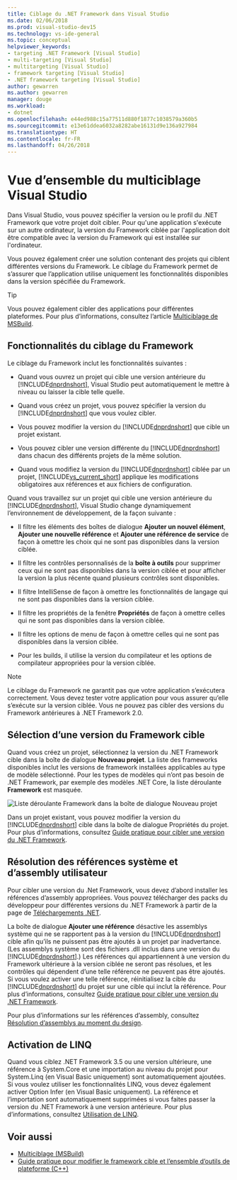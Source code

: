 ```yaml
---
title: Ciblage du .NET Framework dans Visual Studio
ms.date: 02/06/2018
ms.prod: visual-studio-dev15
ms.technology: vs-ide-general
ms.topic: conceptual
helpviewer_keywords:
- targeting .NET Framework [Visual Studio]
- multi-targeting [Visual Studio]
- multitargeting [Visual Studio]
- framework targeting [Visual Studio]
- .NET framework targeting [Visual Studio]
author: gewarren
ms.author: gewarren
manager: douge
ms.workload:
- dotnet
ms.openlocfilehash: e44ed988c15a77511d880f1877c1038579a360b5
ms.sourcegitcommit: e13e61ddea6032a8282abe16131d9e136a927984
ms.translationtype: HT
ms.contentlocale: fr-FR
ms.lasthandoff: 04/26/2018
---
```

# <a name="visual-studio-multi-targeting-overview"></a>Vue d’ensemble du multiciblage Visual Studio

Dans Visual Studio, vous pouvez spécifier la version ou le profil du .NET Framework que votre projet doit cibler. Pour qu'une application s'exécute sur un autre ordinateur, la version du Framework ciblée par l'application doit être compatible avec la version du Framework qui est installée sur l'ordinateur.

Vous pouvez également créer une solution contenant des projets qui ciblent différentes versions du Framework. Le ciblage du Framework permet de s’assurer que l’application utilise uniquement les fonctionnalités disponibles dans la version spécifiée du Framework.

> [!TIP]
> Vous pouvez également cibler des applications pour différentes plateformes. Pour plus d’informations, consultez l’article [Multiciblage de MSBuild](../msbuild/msbuild-multitargeting-overview.md).

## <a name="framework-targeting-features"></a>Fonctionnalités du ciblage du Framework

Le ciblage du Framework inclut les fonctionnalités suivantes :

- Quand vous ouvrez un projet qui cible une version antérieure du [!INCLUDE[dnprdnshort](../code-quality/includes/dnprdnshort_md.md)], Visual Studio peut automatiquement le mettre à niveau ou laisser la cible telle quelle.

- Quand vous créez un projet, vous pouvez spécifier la version du [!INCLUDE[dnprdnshort](../code-quality/includes/dnprdnshort_md.md)] que vous voulez cibler.

- Vous pouvez modifier la version du [!INCLUDE[dnprdnshort](../code-quality/includes/dnprdnshort_md.md)] que cible un projet existant.

- Vous pouvez cibler une version différente du [!INCLUDE[dnprdnshort](../code-quality/includes/dnprdnshort_md.md)] dans chacun des différents projets de la même solution.

- Quand vous modifiez la version du [!INCLUDE[dnprdnshort](../code-quality/includes/dnprdnshort_md.md)] ciblée par un projet, [!INCLUDE[vs_current_short](../code-quality/includes/vs_current_short_md.md)] applique les modifications obligatoires aux références et aux fichiers de configuration.

Quand vous travaillez sur un projet qui cible une version antérieure du [!INCLUDE[dnprdnshort](../code-quality/includes/dnprdnshort_md.md)], Visual Studio change dynamiquement l’environnement de développement, de la façon suivante :

- Il filtre les éléments des boîtes de dialogue **Ajouter un nouvel élément**, **Ajouter une nouvelle référence** et **Ajouter une référence de service** de façon à omettre les choix qui ne sont pas disponibles dans la version ciblée.

- Il filtre les contrôles personnalisés de la **boîte à outils** pour supprimer ceux qui ne sont pas disponibles dans la version ciblée et pour afficher la version la plus récente quand plusieurs contrôles sont disponibles.

- Il filtre IntelliSense de façon à omettre les fonctionnalités de langage qui ne sont pas disponibles dans la version ciblée.

- Il filtre les propriétés de la fenêtre **Propriétés** de façon à omettre celles qui ne sont pas disponibles dans la version ciblée.

- Il filtre les options de menu de façon à omettre celles qui ne sont pas disponibles dans la version ciblée.

- Pour les builds, il utilise la version du compilateur et les options de compilateur appropriées pour la version ciblée.

> [!NOTE]
> Le ciblage du Framework ne garantit pas que votre application s’exécutera correctement. Vous devez tester votre application pour vous assurer qu’elle s’exécute sur la version ciblée. Vous ne pouvez pas cibler des versions du Framework antérieures à .NET Framework 2.0.

## <a name="selecting-a-target-framework-version"></a>Sélection d’une version du Framework cible

Quand vous créez un projet, sélectionnez la version du .NET Framework cible dans la boîte de dialogue **Nouveau projet**. La liste des frameworks disponibles inclut les versions de framework installées applicables au type de modèle sélectionné. Pour les types de modèles qui n’ont pas besoin de .NET Framework, par exemple des modèles .NET Core, la liste déroulante **Framework** est masquée.

![Liste déroulante Framework dans la boîte de dialogue Nouveau projet](media/vside-newproject-framework.png)

Dans un projet existant, vous pouvez modifier la version du [!INCLUDE[dnprdnshort](../code-quality/includes/dnprdnshort_md.md)] cible dans la boîte de dialogue Propriétés du projet. Pour plus d’informations, consultez [Guide pratique pour cibler une version du .NET Framework](../ide/how-to-target-a-version-of-the-dotnet-framework.md).

## <a name="resolving-system-and-user-assembly-references"></a>Résolution des références système et d’assembly utilisateur

Pour cibler une version du .Net Framework, vous devez d’abord installer les références d’assembly appropriées. Vous pouvez télécharger des packs du développeur pour différentes versions du .NET Framework à partir de la page de [Téléchargements .NET](https://www.microsoft.com/net/download/windows).

La boîte de dialogue **Ajouter une référence** désactive les assemblys système qui ne se rapportent pas à la version du [!INCLUDE[dnprdnshort](../code-quality/includes/dnprdnshort_md.md)] cible afin qu’ils ne puissent pas être ajoutés à un projet par inadvertance. (Les assemblys système sont des fichiers .dll inclus dans une version du [!INCLUDE[dnprdnshort](../code-quality/includes/dnprdnshort_md.md)].) Les références qui appartiennent à une version du Framework ultérieure à la version ciblée ne seront pas résolues, et les contrôles qui dépendent d’une telle référence ne peuvent pas être ajoutés. Si vous voulez activer une telle référence, réinitialisez la cible du [!INCLUDE[dnprdnshort](../code-quality/includes/dnprdnshort_md.md)] du projet sur une cible qui inclut la référence.  Pour plus d’informations, consultez [Guide pratique pour cibler une version du .NET Framework](../ide/how-to-target-a-version-of-the-dotnet-framework.md).

Pour plus d’informations sur les références d’assembly, consultez [Résolution d’assemblys au moment du design](../msbuild/resolving-assemblies-at-design-time.md).

## <a name="enabling-linq"></a>Activation de LINQ

Quand vous ciblez .NET Framework 3.5 ou une version ultérieure, une référence à System.Core et une importation au niveau du projet pour System.Linq (en Visual Basic uniquement) sont automatiquement ajoutées. Si vous voulez utiliser les fonctionnalités LINQ, vous devez également activer Option Infer (en Visual Basic uniquement). La référence et l’importation sont automatiquement supprimées si vous faites passer la version du .NET Framework à une version antérieure. Pour plus d’informations, consultez [Utilisation de LINQ](/dotnet/csharp/tutorials/working-with-linq).

## <a name="see-also"></a>Voir aussi

- [Multiciblage (MSBuild)](../msbuild/msbuild-multitargeting-overview.md)
- [Guide pratique pour modifier le framework cible et l’ensemble d’outils de plateforme (C++)](/cpp/build/how-to-modify-the-target-framework-and-platform-toolset)